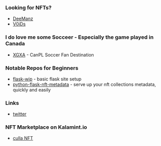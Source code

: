 ### Looking for NFTs?
- [DeeManz](https://objkt.com/profile/tz1gE27FWHXzisp1SgkuupZ44g4t8mETafMG/creations?search=deemanz)
- [V0iDs](https://objkt.com/profile/tz1gE27FWHXzisp1SgkuupZ44g4t8mETafMG/creations?search=v0id)

### I do love me some Socceer - Especially the game played in Canada
- [XGXA](https://www.xgxa.ca/) - CanPL Soccer Fan Destination 

### Notable Repos for Beginners
- [flask-wip](https://github.com/tamccullough/flask-wip) - basic flask site setup
- [python-flask-nft-metadata](https://github.com/tamccullough/python-flask-nft-metadata) - serve up your nft collections metadata, quickly and easily

### Links
- [twitter](https://twitter.com/tamccullough)

### NFT Marketplace on Kalamint.io

- [culla NFT](https://kalamint.io/user/culla)

<!---
I love this ✨ special ✨ repository!
--->
